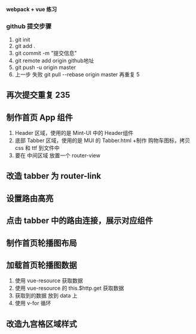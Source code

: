 #### webpack + vue 练习

### github 提交步骤
 1. git init
 2. git add .
 3. git commit -m "提交信息"
 4. git remote add origin github地址
 5. git push -u origin master
 6. 上一步 失败 git pull --rebase origin master 再重复 5

 ## 再次提交重复 235

 ## 制作首页 App 组件
  1. Header 区域，使用的是 Mint-UI 中的 Header组件
  2. 底部 Tabber 区域，使用的是 MUI 的 Tabber.html
    +制作 购物车图标，拷贝 css 和 ttf 到文件中
  3. 要在 中间区域 放置一个 router-view

 ## 改造 tabber 为 router-link

 ## 设置路由高亮

 ## 点击 tabber 中的路由连接，展示对应组件

 ## 制作首页轮播图布局

 ## 加载首页轮播图数据
  1. 使用 vue-resource 获取数据
  2. 使用 vue-resource 的 this.$http.get 获取数据
  3. 获取到的数据 放到 data 上
  4. 使用 v-for 循环

 ## 改造九宫格区域样式